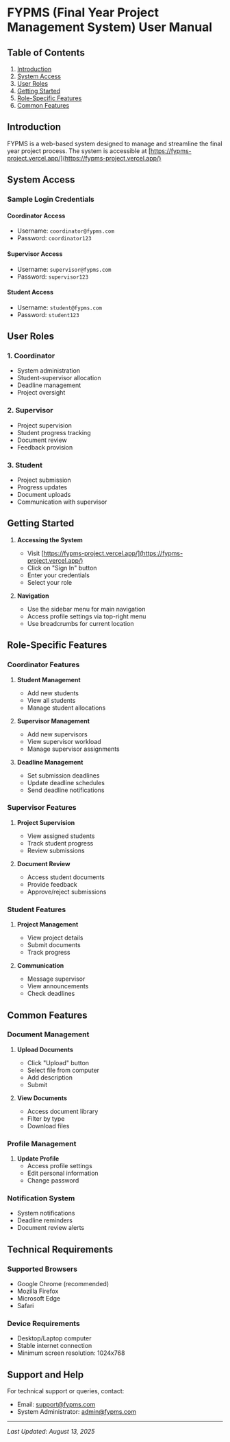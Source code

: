 # FYPMS (Final Year Project Management System) User Manual

## Table of Contents
1. [Introduction](#introduction)
2. [System Access](#system-access)
3. [User Roles](#user-roles)
4. [Getting Started](#getting-started)
5. [Role-Specific Features](#role-specific-features)
6. [Common Features](#common-features)

## Introduction
FYPMS is a web-based system designed to manage and streamline the final year project process. The system is accessible at [https://fypms-project.vercel.app/](https://fypms-project.vercel.app/)

## System Access

### Sample Login Credentials

#### Coordinator Access
- Username: `coordinator@fypms.com`
- Password: `coordinator123`

#### Supervisor Access
- Username: `supervisor@fypms.com`
- Password: `supervisor123`

#### Student Access
- Username: `student@fypms.com`
- Password: `student123`

## User Roles

### 1. Coordinator
- System administration
- Student-supervisor allocation
- Deadline management
- Project oversight

### 2. Supervisor
- Project supervision
- Student progress tracking
- Document review
- Feedback provision

### 3. Student
- Project submission
- Progress updates
- Document uploads
- Communication with supervisor

## Getting Started

1. **Accessing the System**
   - Visit [https://fypms-project.vercel.app/](https://fypms-project.vercel.app/)
   - Click on "Sign In" button
   - Enter your credentials
   - Select your role

2. **Navigation**
   - Use the sidebar menu for main navigation
   - Access profile settings via top-right menu
   - Use breadcrumbs for current location

## Role-Specific Features

### Coordinator Features
1. **Student Management**
   - Add new students
   - View all students
   - Manage student allocations

2. **Supervisor Management**
   - Add new supervisors
   - View supervisor workload
   - Manage supervisor assignments

3. **Deadline Management**
   - Set submission deadlines
   - Update deadline schedules
   - Send deadline notifications

### Supervisor Features
1. **Project Supervision**
   - View assigned students
   - Track student progress
   - Review submissions

2. **Document Review**
   - Access student documents
   - Provide feedback
   - Approve/reject submissions

### Student Features
1. **Project Management**
   - View project details
   - Submit documents
   - Track progress

2. **Communication**
   - Message supervisor
   - View announcements
   - Check deadlines

## Common Features

### Document Management
1. **Upload Documents**
   - Click "Upload" button
   - Select file from computer
   - Add description
   - Submit

2. **View Documents**
   - Access document library
   - Filter by type
   - Download files

### Profile Management
1. **Update Profile**
   - Access profile settings
   - Edit personal information
   - Change password

### Notification System
- System notifications
- Deadline reminders
- Document review alerts

## Technical Requirements

### Supported Browsers
- Google Chrome (recommended)
- Mozilla Firefox
- Microsoft Edge
- Safari

### Device Requirements
- Desktop/Laptop computer
- Stable internet connection
- Minimum screen resolution: 1024x768

## Support and Help
For technical support or queries, contact:
- Email: support@fypms.com
- System Administrator: admin@fypms.com

---

*Last Updated: August 13, 2025*